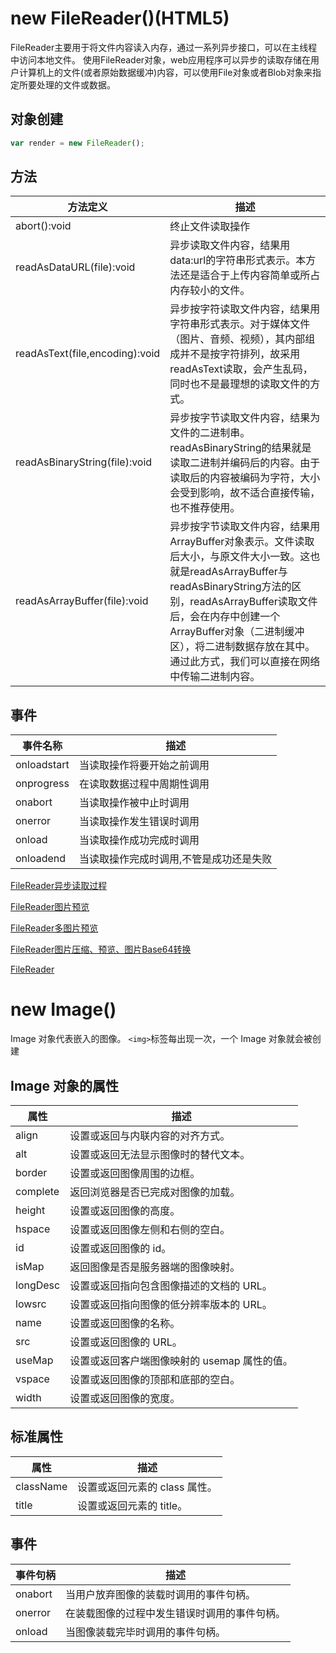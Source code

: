 # new FileReader()(HTML5)

FileReader主要用于将文件内容读入内存，通过一系列异步接口，可以在主线程中访问本地文件。
使用FileReader对象，web应用程序可以异步的读取存储在用户计算机上的文件(或者原始数据缓冲)内容，可以使用File对象或者Blob对象来指定所要处理的文件或数据。

## 对象创建

```js
var render = new FileReader();
```

## 方法

|方法定义|描述|
|--------|----|
|abort():void|终止文件读取操作|
|readAsDataURL(file):void|异步读取文件内容，结果用data:url的字符串形式表示。本方法还是适合于上传内容简单或所占内存较小的文件。|
|readAsText(file,encoding):void|异步按字符读取文件内容，结果用字符串形式表示。对于媒体文件（图片、音频、视频），其内部组成并不是按字符排列，故采用readAsText读取，会产生乱码，同时也不是最理想的读取文件的方式。|
|readAsBinaryString(file):void|异步按字节读取文件内容，结果为文件的二进制串。readAsBinaryString的结果就是读取二进制并编码后的内容。由于读取后的内容被编码为字符，大小会受到影响，故不适合直接传输，也不推荐使用。|
|readAsArrayBuffer(file):void|异步按字节读取文件内容，结果用ArrayBuffer对象表示。文件读取后大小，与原文件大小一致。这也就是readAsArrayBuffer与readAsBinaryString方法的区别，readAsArrayBuffer读取文件后，会在内存中创建一个ArrayBuffer对象（二进制缓冲区），将二进制数据存放在其中。通过此方式，我们可以直接在网络中传输二进制内容。|

## 事件

|事件名称|描述|
|--------|----|
|onloadstart|当读取操作将要开始之前调用|
|onprogress|在读取数据过程中周期性调用|
|onabort|当读取操作被中止时调用|
|onerror|当读取操作发生错误时调用|
|onload|当读取操作成功完成时调用|
|onloadend|当读取操作完成时调用,不管是成功还是失败|

[FileReader异步读取过程](../../../例子/JavaScript/new_object/FileReader异步读取过程.html)

[FileReader图片预览](../../../例子/JavaScript/new_object/FileReader图片预览.html)

[FileReader多图片预览](../../../例子/JavaScript/new_object/FileReader多图片预览.html)

[FileReader图片压缩、预览、图片Base64转换](../../../例子/JavaScript/new_object/FileReader图片压缩-预览-图片Base64转换.html)

[FileReader](../../../例子/JavaScript/new_object/FileReader.html)

# new Image()

Image 对象代表嵌入的图像。
`<img>`标签每出现一次，一个 Image 对象就会被创建

## Image 对象的属性

|属性|描述|
|----|----|
|align|设置或返回与内联内容的对齐方式。|
|alt|设置或返回无法显示图像时的替代文本。|
|border|设置或返回图像周围的边框。|
|complete|返回浏览器是否已完成对图像的加载。|
|height|设置或返回图像的高度。|
|hspace|设置或返回图像左侧和右侧的空白。|
|id|设置或返回图像的 id。|
|isMap|返回图像是否是服务器端的图像映射。|
|longDesc|设置或返回指向包含图像描述的文档的 URL。|
|lowsrc|设置或返回指向图像的低分辨率版本的 URL。|
|name|设置或返回图像的名称。|
|src|设置或返回图像的 URL。|
|useMap|设置或返回客户端图像映射的 usemap 属性的值。|
|vspace|设置或返回图像的顶部和底部的空白。|
|width|设置或返回图像的宽度。|

## 标准属性
|属性|描述|
|----|----|
|className|设置或返回元素的 class 属性。|
|title|设置或返回元素的 title。|

## 事件
|事件句柄|描述|
|--------|----|
|onabort|当用户放弃图像的装载时调用的事件句柄。|
|onerror|在装载图像的过程中发生错误时调用的事件句柄。|
|onload|当图像装载完毕时调用的事件句柄。|